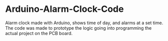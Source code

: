 # Arduino-Alarm-Clock-Code
Alarm clock made with Arduino, shows time of day, and alarms at a set time.
The code was made to prototype the logic going into programming the actual project on the PCB board.
